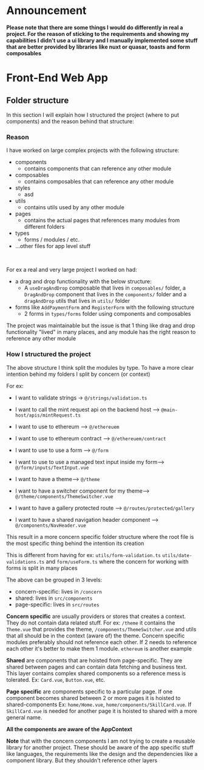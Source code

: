 # Announcement

**Please note that there are some things I would do differently in real a project. For the reason of sticking to the requirements and showing my capabilities I didn't use a ui library and I manually implemented some stuff that are better provided by libraries like nuxt or quasar, toasts and form composables**

# Front-End Web App

## Folder structure

In this section I will explain how I structured the project (where to put components) and the reason behind that structure:

### Reason

I have worked on large complex projects with the following structure:

  - components
    - contains components that can reference any other module
  - composables
    -  contains composables that can reference any other module
  - styles
    - asd
  - utils
    - contains utils used by any other module
  - pages
    - contains the actual pages that references many modules from different folders
  - types
    - forms / modules / etc.
  - ...other files for app level stuff 

<br>

For ex a real and very large project I worked on had: 
- a drag and drop functionality with the below structure:
  - A `useDragAndDrop` composable that lives in `composables/` folder, a `DragAndDrop` component that lives in the `components/` folder and a `dragAndDrop` utils that lives in `utils/` folder
- forms like `AddPaymentForm` and `RegisterForm` with the following structure
  - 2 forms in `types/forms` folder using components and composables


The project was maintainable but the issue is that 1 thing like drag and drop functionality "lived" in many places, and any module has the right reason to reference any other module


### How I structured the project

The above structure I think split the modules by type. To have a more clear intention behind my folders I split by concern (or context)

For ex:

-  I want to validate strings -> `@/strings/validation.ts`
-  I want to call the mint request api on the backend host --> `@main-host/apis/mintRequest.ts`
-  I want to use to ethereum --> `@/ethereuem`
-  I want to use to ethereum contract --> `@/ethereuem/contract`

-  I want to use to use a form --> `@/form`
-  I want to use to use a managed text input inside my form--> `@/form/inputs/TextInput.vue`

-  I want to have a theme--> `@/theme`
-  I want to have a switcher component for my theme--> `@/theme/components/ThemeSwitcher.vue`

-  I want to have a gallery protected route --> `@/routes/protected/gallery`

-  I want to have a shared navigation header component --> `@/components/NavHeader.vue`


This result in a more concern specific folder structure where the root file is the most specific thing behind the intention its creation

This is different from having for ex: `utils/form-validation.ts` `utils/date-validations.ts` and `form/useForm.ts` where the concern for working with forms is split in many places

The above can be grouped in 3 levels:

- concern-specific: lives in `/concern`
- shared: lives in `src/components`
- page-specific: lives in `src/routes`


**Concern specific** are usually providers or stores that creates a context. They do not contain data related stuff. For ex: `/theme` it contains the `Theme.vue` that provides the theme, `/components/ThemeSwitcher.vue` and utils that all should be in the context (aware of) the theme. Concern specific modules preferably should not reference each other. If 2 needs to reference each other it's better to make them 1 module. `ethereum` is another example

**Shared** are components that are hoisted from page-specific. They are shared between pages and can contain data fetching and business text. This layer contains complex shared components so a reference mess is tolerated.
Ex: `Card.vue`, `Button.vue`, etc.

**Page specific** are components specific to a particular page. If one component becomes shared between 2 or more pages it is hoisted to shared-components
Ex: `home/Home.vue`, `home/components/SkillCard.vue`. If `SkillCard.vue` is needed for another page it is hoisted to shared with a more general name.

**All the components are aware of the AppContext**

**Note** that with the concern components I am not trying to create a reusable library for another project. These should be aware of the app specific stuff like languages, the requirements like the design and the dependencies like a component library. But they shouldn't reference other layers
